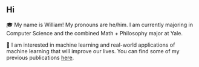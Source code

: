 ## Hi

🎓 My name is William! My pronouns are he/him. I am currently majoring in Computer Science and the combined Math + Philosophy major at Yale. 

🧪 I am interested in machine learning and real-world applications of machine learning that will improve our lives. You can find some of my previous publications [here](https://scholar.google.com/citations?user=TR-Qug0AAAAJ&hl=en).
